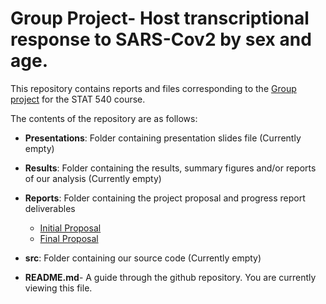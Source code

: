 # Group Project- Host transcriptional response to SARS-Cov2 by sex and age.  

This repository contains reports and files corresponding to the [Group project](https://stat540-ubc.github.io/group_project_rubrics.html) for the STAT 540 course. 

The contents of the repository are as follows: 


* **Presentations**: Folder containing presentation slides file (Currently empty)

* **Results**: Folder containing the results, summary figures and/or reports of our analysis (Currently empty)

* **Reports**: Folder containing the project proposal and progress report deliverables
    * [Initial Proposal](Reports/initial_project_proposal.md)
    * [Final Proposal](Reports/final_project_proposal.md)
    

* **src**: Folder containing our source code (Currently empty)

* **README.md**- A guide through the github repository. You are currently viewing this file.

